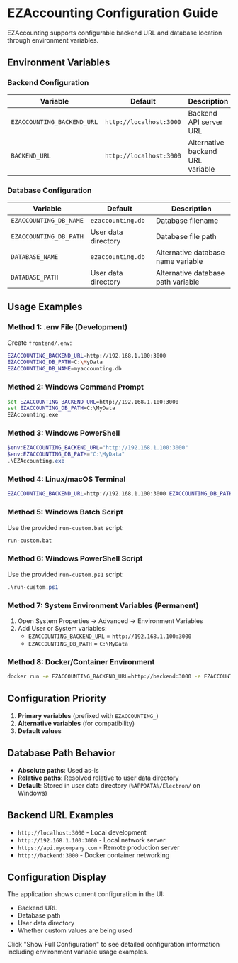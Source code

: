 # EZAccounting Configuration Guide

EZAccounting supports configurable backend URL and database location through environment variables.

## Environment Variables

### Backend Configuration

| Variable | Default | Description |
|----------|---------|-------------|
| `EZACCOUNTING_BACKEND_URL` | `http://localhost:3000` | Backend API server URL |
| `BACKEND_URL` | `http://localhost:3000` | Alternative backend URL variable |

### Database Configuration

| Variable | Default | Description |
|----------|---------|-------------|
| `EZACCOUNTING_DB_NAME` | `ezaccounting.db` | Database filename |
| `EZACCOUNTING_DB_PATH` | User data directory | Database file path |
| `DATABASE_NAME` | `ezaccounting.db` | Alternative database name variable |
| `DATABASE_PATH` | User data directory | Alternative database path variable |

## Usage Examples

### Method 1: .env File (Development)
Create `frontend/.env`:
```bash
EZACCOUNTING_BACKEND_URL=http://192.168.1.100:3000
EZACCOUNTING_DB_PATH=C:\MyData
EZACCOUNTING_DB_NAME=myaccounting.db
```

### Method 2: Windows Command Prompt
```cmd
set EZACCOUNTING_BACKEND_URL=http://192.168.1.100:3000
set EZACCOUNTING_DB_PATH=C:\MyData
EZAccounting.exe
```

### Method 3: Windows PowerShell
```powershell
$env:EZACCOUNTING_BACKEND_URL="http://192.168.1.100:3000"
$env:EZACCOUNTING_DB_PATH="C:\MyData"
.\EZAccounting.exe
```

### Method 4: Linux/macOS Terminal
```bash
EZACCOUNTING_BACKEND_URL=http://192.168.1.100:3000 EZACCOUNTING_DB_PATH=/home/user/mydata ./EZAccounting
```

### Method 5: Windows Batch Script
Use the provided `run-custom.bat` script:
```cmd
run-custom.bat
```

### Method 6: Windows PowerShell Script
Use the provided `run-custom.ps1` script:
```powershell
.\run-custom.ps1
```

### Method 7: System Environment Variables (Permanent)
1. Open System Properties → Advanced → Environment Variables
2. Add User or System variables:
   - `EZACCOUNTING_BACKEND_URL` = `http://192.168.1.100:3000`
   - `EZACCOUNTING_DB_PATH` = `C:\MyData`

### Method 8: Docker/Container Environment
```bash
docker run -e EZACCOUNTING_BACKEND_URL=http://backend:3000 -e EZACCOUNTING_DB_PATH=/app/data ezaccounting
```

## Configuration Priority

1. **Primary variables** (prefixed with `EZACCOUNTING_`)
2. **Alternative variables** (for compatibility)
3. **Default values**

## Database Path Behavior

- **Absolute paths**: Used as-is
- **Relative paths**: Resolved relative to user data directory
- **Default**: Stored in user data directory (`%APPDATA%/Electron/` on Windows)

## Backend URL Examples

- `http://localhost:3000` - Local development
- `http://192.168.1.100:3000` - Local network server
- `https://api.mycompany.com` - Remote production server
- `http://backend:3000` - Docker container networking

## Configuration Display

The application shows current configuration in the UI:
- Backend URL
- Database path
- User data directory
- Whether custom values are being used

Click "Show Full Configuration" to see detailed configuration information including environment variable usage examples.
